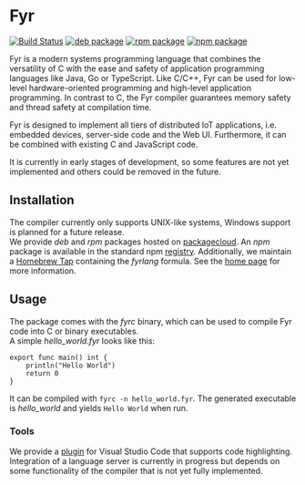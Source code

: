 # Fyr

[![Build Status](https://travis-ci.org/vs-ude/fyr.svg?branch=dev)](https://travis-ci.org/vs-ude/fyr)
[![deb package](https://img.shields.io/badge/deb-packagecloud.io-844fec.svg)](https://packagecloud.io/vs-ude/fyrlang?filter=debs)
[![rpm package](https://img.shields.io/badge/rpm-packagecloud.io-844fec.svg)](https://packagecloud.io/vs-ude/fyrlang?filter=rpms)
[![npm package](https://img.shields.io/npm/v/fyrlang.svg)](https://www.npmjs.com/package/fyrlang)

Fyr is a modern systems programming language that combines the versatility of C with the ease and safety of application programming languages like Java, Go or TypeScript. Like C/C++, Fyr can be used for low-level hardware-oriented programming and high-level application programming. In contrast to C, the Fyr compiler guarantees memory safety and thread safety at compilation time.  

Fyr is designed to implement all tiers of distributed IoT applications, i.e. embedded devices, server-side code and the Web UI. Furthermore, it can be combined with existing C and JavaScript code.  

It is currently in early stages of development, so some features are not yet implemented and others could be removed in the future.

## Installation

The compiler currently only supports UNIX-like systems, Windows support is planned for a future release.  
We provide _deb_ and _rpm_ packages hosted on [packagecloud](https://packagecloud.io/vs-ude/fyrlang).
An _npm_ package is available in the standard npm [registry](https://www.npmjs.com/package/fyrlang).
Additionally, we maintain a [Homebrew Tap](https://github.com/vs-ude/homebrew-fyr) containing the _fyrlang_ formula.
See the [home page](http://fyr.vs.uni-due.de) for more information.  

## Usage

The package comes with the _fyrc_ binary, which can be used to compile Fyr code into C or binary executables.  
A simple _hello_world.fyr_ looks like this:

```
export func main() int {
    println("Hello World")
    return 0
}
```

It can be compiled with `fyrc -n hello_world.fyr`.
The generated executable is _hello_world_ and yields `Hello World` when run.


### Tools

We provide a [plugin](https://marketplace.visualstudio.com/items?itemName=vs-ude.fyr) for Visual Studio Code that supports code highlighting.
Integration of a language server is currently in progress but depends on some functionality of the compiler that is not yet fully implemented.
